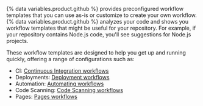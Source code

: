 {% data variables.product.github %} provides preconfigured workflow templates that you can use as-is or customize to create your own workflow. {% data variables.product.github %} analyzes your code and shows you workflow templates that might be useful for your repository. For example, if your repository contains Node.js code, you'll see suggestions for Node.js projects.

These workflow templates are designed to help you get up and running quickly, offering a range of configurations such as:
* CI: [Continuous Integration workflows](https://github.com/actions/starter-workflows/tree/main/ci)
* Deployments: [Deployment workflows](https://github.com/actions/starter-workflows/tree/main/deployments)
* Automation: [Automating workflows](https://github.com/actions/starter-workflows/tree/main/automation)
* Code Scanning: [Code Scanning workflows](https://github.com/actions/starter-workflows/tree/main/code-scanning)
* Pages: [Pages workflows](https://github.com/actions/starter-workflows/tree/main/pages)
